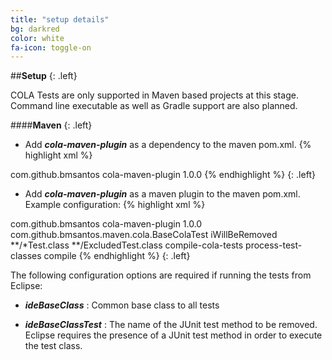 ```yaml
---
title: "setup details"
bg: darkred
color: white
fa-icon: toggle-on
---
```


##**Setup**
{: .left}

COLA Tests are only supported in Maven based projects at this stage.
Command line executable as well as Gradle support are also planned.

####**Maven**
{: .left}

- Add ***cola-maven-plugin*** as a dependency to the maven pom.xml.
{% highlight xml %}
<dependency>
  <groupId>com.github.bmsantos</groupId>
  <artifactId>cola-maven-plugin</artifactId>
  <version>1.0.0</version>
</dependency>
{% endhighlight %}
{: .left}

- Add ***cola-maven-plugin*** as a maven plugin to the maven pom.xml. Example configuration:
{% highlight xml %}
<plugin>
  <groupId>com.github.bmsantos</groupId>
  <artifactId>cola-maven-plugin</artifactId>
  <version>1.0.0</version>
  <configuration>
    <ideBaseClass>com.github.bmsantos.maven.cola.BaseColaTest</ideBaseClass>
    <ideBaseClassTest>iWillBeRemoved</ideBaseClassTest>
    <includes>
      <include>**/*Test.class</include>
    </includes>
    <excludes>
      <exclude>**/ExcludedTest.class</exclude>
    </excludes>
  </configuration>
  <executions>
    <execution>
      <id>compile-cola-tests</id>
      <phase>process-test-classes</phase>
      <goals>
        <goal>compile</goal>
      </goals>
    </execution>
  </executions>
</plugin>
{% endhighlight %}
{: .left}

The following configuration options are required if running the tests from Eclipse:

- ***ideBaseClass*** : Common base class to all tests

- ***ideBaseClassTest*** : The name of the JUnit test method to be removed.
Eclipse requires the presence of a JUnit test method in order to execute the test class.
